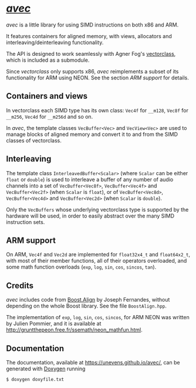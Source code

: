 # [*avec*](https://github.com/unevens/avec)

*avec* is a little library for using SIMD instructions on both x86 and ARM. 

It features containers for aligned memory, with views, allocators and interleaving/deinterleaving functionality. 

The API is designed to work seamlessly with Agner Fog's [vectorclass](https://github.com/vectorclass/version2), which is included as a submodule. 

Since *vectorclass* only supports x86, *avec* reimplements a subset of its functionality for ARM using NEON. See the section *ARM support* for details.

## Containers and views

In vectorclass each SIMD type has its own class: `Vec4f` for `__m128`, `Vec8f` for `__m256`, `Vec4d` for `__m256d` and so on.

In *avec*, the template classes `VecBuffer<Vec>` and `VecView<Vec>` are used to manage blocks of aligned memory and convert it to and from the SIMD classes of vectorclass.

## Interleaving

The template class `InterleavedBuffer<Scalar>` (where `Scalar` can be either `float` or `double`) is used to interleave a buffer of any number of audio channels into a set of `VecBuffer<Vec8f>`, `VecBuffer<Vec4f>` and `VecBuffer<Vec2f>` (when `Scalar` is `float`), or of `VecBuffer<Vec8d>`, `VecBuffer<Vec4d>` and `VecBuffer<Vec2d>` (when `Scalar` is `double`). 

Only the `VecBuffers` whose underlying vectorclass type is supported by the hardware will be used, in order to easily abstract over the many SIMD instruction sets.


## ARM support

On ARM, `Vec4f` and `Vec2d` are implemented for `float32x4_t` and `float64x2_t`, with most of their member functions, all of their operators overloaded, and some math function overloads (`exp`, `log`, `sin`, `cos`, `sincos`, `tan`).

## Credits

*avec* includes code from [Boost.Align](https://www.boost.org/doc/libs/1_71_0/doc/html/align.html) by Joseph Fernandes, without depending on the whole Boost library. See the file `BoostAlign.hpp`.

The implementation of `exp`, `log`, `sin`, `cos`, `sincos`, for ARM NEON was written by Julien Pommier, and it is available at http://gruntthepeon.free.fr/ssemath/neon_mathfun.html.

## Documentation

The documentation, available at https://unevens.github.io/avec/, can be generated with [Doxygen](http://doxygen.nl/) running

```bash
$ doxygen doxyfile.txt
```
